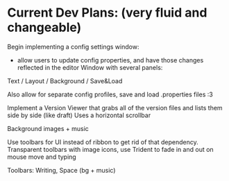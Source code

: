 # Current Dev Plans: (very fluid and changeable)

Begin implementing a config settings window:

* allow users to update config properties, and have those changes reflected in the editor
Window with several panels:

Text / Layout / Background / Save&Load

Also allow for separate config profiles, save and load .properties files :3

Implement a Version Viewer that grabs all of the version files and lists them side by side (like draft)
Uses a horizontal scrollbar

Background images + music

Use toolbars for UI instead of ribbon to get rid of that dependency. Transparent toolbars with image icons, use Trident to fade in and out on mouse move and typing

Toolbars: Writing, Space (bg + music)

